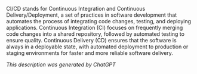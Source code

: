 CI/CD stands for Continuous Integration and Continuous Delivery/Deployment, a set of practices in software development that automates the process of integrating code changes, testing, and deploying applications. Continuous Integration (CI) focuses on frequently merging code changes into a shared repository, followed by automated testing to ensure quality. Continuous Delivery (CD) ensures that the software is always in a deployable state, with automated deployment to production or staging environments for faster and more reliable software delivery.

*This description was generated by ChatGPT*
